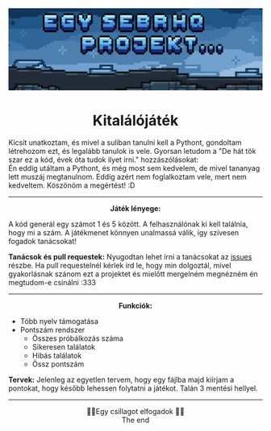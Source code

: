 <img src="media/projekt.png">
<h1 align="center">
Kitalálójáték
</h1>
Kicsit unatkoztam, és mivel a suliban tanulni kell a Pythont, gondoltam létrehozom ezt, és legalább tanulok is vele. Gyorsan letudom a "De hát tök szar ez a kód, évek óta tudok ilyet írni." hozzászólásokat:<br>
Én eddig utáltam a Pythont, és még most sem kedvelem, de mivel tananyag lett muszáj megtanulnom. Eddig azért nem foglalkoztam vele, mert nem kedveltem. Köszönöm a megértést! :D
<hr><p align="center"><b>Játék lényege:</b></p>

 A kód generál egy számot 1 és 5 között. A felhasználónak ki kell találnia, hogy mi a szám. A játékmenet könnyen unalmassá válik, így szívesen fogadok tanácsokat!

**Tanácsok és pull requestek:**
Nyugodtan lehet írni a tanácsokat az [issues](https://github.com/SebRHQ/kitalalojatek/issues) részbe. Ha pull requestelnél kérlek írd le, hogy min dolgoztál, mivel gyakorlásnak szánom ezt a projektet és mielőtt mergelném megnézném én megtudom-e csinálni :333


<hr><p align="center"><b>Funkciók:</b></p>

 - Több nyelv támogatása
 - Pontszám rendszer
   - Összes próbálkozás száma
   - Sikeresen találatok
   - Hibás találatok
   - Össz pontszám

**Tervek:** Jelenleg az egyetlen tervem, hogy egy fájlba majd kiírjam a pontokat, hogy később lehessen folytatni a játékot. Talán 3 mentési hellyel.

<hr><p align="center">
🌟💓Egy csillagot elfogadok 💓🌟<br>
The end
</p>

